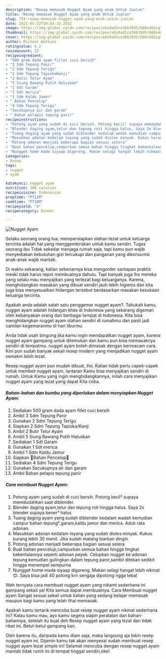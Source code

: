 ```yaml
---
description: "Resep memasak Nugget Ayam yang enak Untuk Jualan"
title: "Resep memasak Nugget Ayam yang enak Untuk Jualan"
slug: 754-resep-memasak-nugget-ayam-yang-enak-untuk-jualan
date: 2021-05-22T10:03:33.255Z
image: https://img-global.cpcdn.com/recipes/e6a9ad1ce36b39d5/680x482cq70/nugget-ayam-foto-resep-utama.jpg
thumbnail: https://img-global.cpcdn.com/recipes/e6a9ad1ce36b39d5/680x482cq70/nugget-ayam-foto-resep-utama.jpg
cover: https://img-global.cpcdn.com/recipes/e6a9ad1ce36b39d5/680x482cq70/nugget-ayam-foto-resep-utama.jpg
author: Micheal Watkins
ratingvalue: 4.2
reviewcount: 12
recipeingredient:
- "500 gram dada ayam fillet cuci bersih"
- "3 Sdm Tepung Panir"
- "2 Sdm Tepung Terigu"
- "2 Sdm Tepung TapiokaKanji"
- "2 Butir Telur Ayam"
- "5 Siung Bawang Putih Haluskan"
- "1 Sdt Garam"
- "1 Sdt merica"
- "1 Sdm Kaldu Jamur"
- " Bahan Pencelup"
- "4 Sdm Tepung Terigu"
- "Secukupnya air dan garam"
- " Bahan pelapis tepung panir"
recipeinstructions:
- "Potong ayam yang sudah di cuci bersih. Potong kecil² supaya memdudahkan saat diblender."
- "Blender daging ayam,telur dan tepung roti hingga halus. Saya 2x blender supaya bener² halus"
- "Tuang daging ayam yang sudah diblender kedalam wadah kemudian campur bahan tepung²,garam,kaldu jamur dan merica. Aduk rata adonan."
- "Masukkan adonan kedalam loyang yang sudah dioles minyak. Kukus kurang lebih 30 menit. Jika sudah matang biarkan dingin"
- "Potong adonan menjadi beberapa bagian sesuai selera"
- "Buat bahan pencelup,campurkan semua bahan hingga tingkat kekentalannya seperti adonan peyek. Celupkan nugget ke adonan tepung kemudian gulingkan dalam tepung panir,sambil ditekan sedikit hingga menempel sempurna"
- "Nungget home made siyaap digoreng. Makan selagi hangat lebih nikmat😊. Saya bisa jadi 40 potong krn sengaja dipotong ngga tebal"
categories:
- Resep
tags:
- nugget
- ayam

katakunci: nugget ayam 
nutrition: 208 calories
recipecuisine: Indonesian
preptime: "PT11M"
cooktime: "PT38M"
recipeyield: "4"
recipecategory: Dinner

---
```



![Nugget Ayam](https://img-global.cpcdn.com/recipes/e6a9ad1ce36b39d5/680x482cq70/nugget-ayam-foto-resep-utama.jpg)

Selaku seorang orang tua, mempersiapkan olahan lezat untuk keluarga tercinta adalah hal yang menggembirakan untuk kamu sendiri. Tugas seorang ibu Tidak sekedar menjaga rumah saja, tapi kamu pun wajib menyediakan kebutuhan gizi tercukupi dan panganan yang dikonsumsi anak-anak wajib mantab.

Di waktu  sekarang, kalian sebenarnya bisa mengorder santapan praktis meski tidak harus repot membuatnya dahulu. Tapi banyak juga lho mereka yang selalu mau menyajikan yang terlezat bagi keluarganya. Karena, menghidangkan masakan yang dibuat sendiri jauh lebih higienis dan kita juga bisa menyesuaikan hidangan tersebut berdasarkan masakan kesukaan keluarga tercinta. 



Apakah anda adalah salah satu penggemar nugget ayam?. Tahukah kamu, nugget ayam adalah hidangan khas di Indonesia yang sekarang digemari oleh kebanyakan orang dari berbagai tempat di Indonesia. Kita bisa menghidangkan nugget ayam olahan sendiri di rumahmu dan pasti jadi camilan kegemaranmu di hari liburmu.

Anda tidak usah bingung jika kamu ingin mendapatkan nugget ayam, karena nugget ayam gampang untuk ditemukan dan kamu pun bisa memasaknya sendiri di tempatmu. nugget ayam boleh dimasak dengan bermacam cara. Kini pun sudah banyak sekali resep modern yang menjadikan nugget ayam semakin lebih lezat.

Resep nugget ayam pun mudah dibuat, lho. Kalian tidak perlu capek-capek untuk membeli nugget ayam, lantaran Kamu bisa menyajikan sendiri di rumah. Untuk Kamu yang ingin menghidangkannya, inilah cara menyajikan nugget ayam yang lezat yang dapat Kita coba.

<!--inarticleads1-->

##### Bahan-bahan dan bumbu yang diperlukan dalam menyiapkan Nugget Ayam:

1. Sediakan 500 gram dada ayam fillet cuci bersih
1. Ambil 3 Sdm Tepung Panir
1. Gunakan 2 Sdm Tepung Terigu
1. Siapkan 2 Sdm Tepung Tapioka/Kanji
1. Ambil 2 Butir Telur Ayam
1. Ambil 5 Siung Bawang Putih Haluskan
1. Sediakan 1 Sdt Garam
1. Gunakan 1 Sdt merica
1. Ambil 1 Sdm Kaldu Jamur
1. Siapkan  🍄Bahan Pencelup🍄
1. Sediakan 4 Sdm Tepung Terigu
1. Gunakan Secukupnya air dan garam
1. Ambil  Bahan pelapis tepung panir




<!--inarticleads2-->

##### Cara membuat Nugget Ayam:

1. Potong ayam yang sudah di cuci bersih. Potong kecil² supaya memdudahkan saat diblender.
1. Blender daging ayam,telur dan tepung roti hingga halus. Saya 2x blender supaya bener² halus
1. Tuang daging ayam yang sudah diblender kedalam wadah kemudian campur bahan tepung²,garam,kaldu jamur dan merica. Aduk rata adonan.
1. Masukkan adonan kedalam loyang yang sudah dioles minyak. Kukus kurang lebih 30 menit. Jika sudah matang biarkan dingin
1. Potong adonan menjadi beberapa bagian sesuai selera
1. Buat bahan pencelup,campurkan semua bahan hingga tingkat kekentalannya seperti adonan peyek. Celupkan nugget ke adonan tepung kemudian gulingkan dalam tepung panir,sambil ditekan sedikit hingga menempel sempurna
1. Nungget home made siyaap digoreng. Makan selagi hangat lebih nikmat😊. Saya bisa jadi 40 potong krn sengaja dipotong ngga tebal




Wah ternyata cara membuat nugget ayam yang nikamt sederhana ini gampang sekali ya! Kita semua dapat membuatnya. Cara Membuat nugget ayam Sangat sesuai sekali untuk kalian yang sedang belajar memasak maupun bagi kamu yang telah lihai memasak.

Apakah kamu tertarik mencoba buat resep nugget ayam nikmat sederhana ini? Kalau kamu mau, ayo kamu segera siapin peralatan dan bahan-bahannya, setelah itu buat deh Resep nugget ayam yang lezat dan tidak ribet ini. Betul-betul gampang kan. 

Oleh karena itu, daripada kamu diam saja, maka langsung aja bikin resep nugget ayam ini. Dijamin kamu tak akan menyesal sudah membuat resep nugget ayam lezat simple ini! Selamat mencoba dengan resep nugget ayam mantab tidak rumit ini di tempat tinggal sendiri,oke!.

